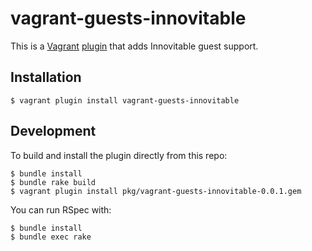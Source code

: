 # vagrant-guests-innovitable 

This is a [Vagrant](http://www.vagrantup.com/) [plugin](http://docs.vagrantup.com/v2/plugins/index.html) that adds Innovitable guest support.

## Installation

```
$ vagrant plugin install vagrant-guests-innovitable
```

## Development
To build and install the plugin directly from this repo:

```
$ bundle install
$ bundle rake build
$ vagrant plugin install pkg/vagrant-guests-innovitable-0.0.1.gem
```

You can run RSpec with:

```
$ bundle install
$ bundle exec rake
```
